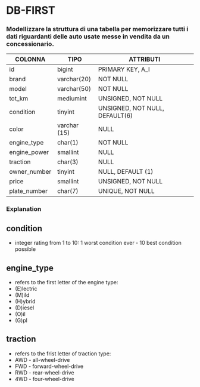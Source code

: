 # DB-FIRST

### Modellizzare la struttura di una tabella per memorizzare tutti i dati riguardanti delle auto usate messe in vendita da un concessionario.

COLONNA | TIPO | ATTRIBUTI
-- | -- | --
id | bigint | PRIMARY KEY, A_I
brand | varchar(20) | NOT NULL
model | varchar(50) | NOT NULL
tot_km | mediumint | UNSIGNED, NOT NULL
condition | tinyint | UNSIGNED, NOT NULL, DEFAULT(6)
color | varchar (15) | NULL
engine_type | char(1) | NOT NULL
engine_power | smallint | NULL
traction | char(3) | NULL
owner_number | tinyint | NULL, DEFAULT (1) 
price | smallint | UNSIGNED, NOT NULL
plate_number | char(7) | UNIQUE, NOT NULL


### Explanation

## condition 
- integer rating from 1 to 10: 1 worst condition ever - 10 best condition possible

## engine_type
- refers to the first letter of the engine type: 
 - (E)lectric
 - (M)ild
 - (H)ybrid
 - (D)iesel
 - (O)il
 - (G)pl

## traction 
- refers to the frist letter of traction type: 
- AWD - all-wheel-drive
- FWD - forward-wheel-drive
- RWD - rear-wheel-drive
- 4WD - four-wheel-drive



